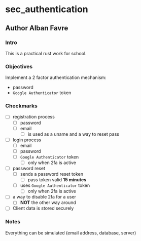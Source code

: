 # sec_authentication

## Author Alban Favre

### Intro

This is a practical rust work for school.

### Objectives

Implement a 2 factor authentication mechanism:

- password
- `Google Authenticator` token

### Checkmarks

- [ ] registration process
  - [ ] password
  - [ ] email
    - [ ] is used as a uname and a way to reset pass
- [ ] login process
  - [ ] email
  - [ ] password
  - [ ] `Google Authenticator` token
    - [ ] only when 2fa is active
- [ ] password reset
  - [ ] sends a password reset token
    - [ ] pass token valid **15 minutes**
  - [ ] uses `Google Authenticator` token
    - [ ] only when 2fa is active
- [ ] a way to disable 2fa for a user
  - [ ] **NOT** the other way around
- [ ] Client data is stored securely

### Notes

Everything can be simulated (email address, database, server)
